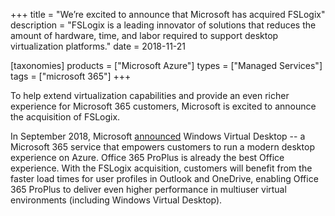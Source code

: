 +++
title = "We’re excited to announce that Microsoft has acquired FSLogix"
description = "FSLogix is a leading innovator of solutions that reduces the amount of hardware, time, and labor required to support desktop virtualization platforms."
date = 2018-11-21

[taxonomies]
products = ["Microsoft Azure"]
types = ["Managed Services"]
tags = ["microsoft 365"]
+++

To help extend virtualization capabilities and provide an even richer
experience for Microsoft 365 customers, Microsoft is excited to
announce the acquisition of FSLogix.

In September 2018, Microsoft
[announced](https://www.microsoft.com/microsoft-365/partners/news/article/announcing-windows-virtual-desktop)
Windows Virtual Desktop -- a Microsoft 365 service that empowers
customers to run a modern desktop experience on Azure. Office 365
ProPlus is already the best Office experience. With the FSLogix
acquisition, customers will benefit from the faster load times for user
profiles in Outlook and OneDrive, enabling Office 365 ProPlus to deliver
even higher performance in multiuser virtual environments (including
Windows Virtual Desktop).
